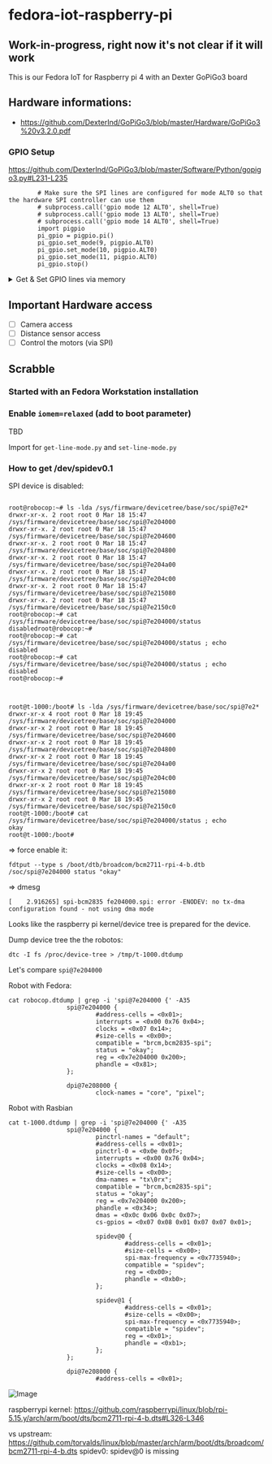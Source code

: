 # fedora-iot-raspberry-pi

## Work-in-progress, right now it's not clear if it will work

This is our Fedora IoT for Raspberry pi 4 with an Dexter GoPiGo3 board

## Hardware informations:

* https://github.com/DexterInd/GoPiGo3/blob/master/Hardware/GoPiGo3%20v3.2.0.pdf

### GPIO Setup

https://github.com/DexterInd/GoPiGo3/blob/master/Software/Python/gopigo3.py#L231-L235

```pythyon
        # Make sure the SPI lines are configured for mode ALT0 so that the hardware SPI controller can use them
        # subprocess.call('gpio mode 12 ALT0', shell=True)
        # subprocess.call('gpio mode 13 ALT0', shell=True)
        # subprocess.call('gpio mode 14 ALT0', shell=True)
        import pigpio
        pi_gpio = pigpio.pi()
        pi_gpio.set_mode(9, pigpio.ALT0)
        pi_gpio.set_mode(10, pigpio.ALT0)
        pi_gpio.set_mode(11, pigpio.ALT0)
        pi_gpio.stop()
```

<details>
<summary>Get & Set GPIO lines via memory</summary>

#### Robocop (Fedora)

```shell
./set-line-mode.py
GPIO 07 set to Output
GPIO 08 set to Output
GPIO 23 set to Output
GPIO 09 set to ALT0 (PWM0)
GPIO 10 set to ALT0 (PWM0)
GPIO 11 set to ALT0 (PWM0)
./get-line-mode.py
GPIO 00 Mode: Input
GPIO 01 Mode: Input
GPIO 02 Mode: Alt0
GPIO 03 Mode: Alt0
GPIO 04 Mode: Input
GPIO 05 Mode: Input
GPIO 06 Mode: Input
GPIO 07 Mode: Output
GPIO 08 Mode: Output
GPIO 09 Mode: Alt0
GPIO 10 Mode: Alt0
GPIO 11 Mode: Alt0
GPIO 12 Mode: Input
GPIO 13 Mode: Input
GPIO 14 Mode: Alt5
GPIO 15 Mode: Alt5
GPIO 16 Mode: Input
GPIO 17 Mode: Input
GPIO 18 Mode: Input
GPIO 19 Mode: Input
GPIO 20 Mode: Input
GPIO 21 Mode: Input
GPIO 22 Mode: Input
GPIO 23 Mode: Output
GPIO 24 Mode: Input
GPIO 25 Mode: Input
GPIO 26 Mode: Input
GPIO 27 Mode: Input
GPIO 28 Mode: Alt5
GPIO 29 Mode: Alt5
GPIO 30 Mode: Alt3
GPIO 31 Mode: Alt3
GPIO 32 Mode: Alt3
GPIO 33 Mode: Alt3
GPIO 34 Mode: Alt3
GPIO 35 Mode: Alt3
GPIO 36 Mode: Alt3
GPIO 37 Mode: Alt3
GPIO 38 Mode: Alt3
GPIO 39 Mode: Alt3
GPIO 40 Mode: Alt0
GPIO 41 Mode: Alt0
GPIO 42 Mode: Output
GPIO 43 Mode: Input
GPIO 44 Mode: Input
GPIO 45 Mode: Input
GPIO 46 Mode: Input
GPIO 47 Mode: Input
GPIO 48 Mode: Input
GPIO 49 Mode: Input
GPIO 50 Mode: Input
GPIO 51 Mode: Input
GPIO 52 Mode: Input
```

#### T-1000 (Rasbian)

```shell
root@t-1000:~/edgecontroller# python3 ./get-line-mode.py
GPIO 00 Mode: Input
GPIO 01 Mode: Input
GPIO 02 Mode: Alt0
GPIO 03 Mode: Alt0
GPIO 04 Mode: Input
GPIO 05 Mode: Input
GPIO 06 Mode: Input
GPIO 07 Mode: Output
GPIO 08 Mode: Output
GPIO 09 Mode: Alt0
GPIO 10 Mode: Alt0
GPIO 11 Mode: Alt0
GPIO 12 Mode: Input
GPIO 13 Mode: Input
GPIO 14 Mode: Alt5
GPIO 15 Mode: Alt5
GPIO 16 Mode: Input
GPIO 17 Mode: Input
GPIO 18 Mode: Input
GPIO 19 Mode: Input
GPIO 20 Mode: Input
GPIO 21 Mode: Input
GPIO 22 Mode: Input
GPIO 23 Mode: Output
GPIO 24 Mode: Input
GPIO 25 Mode: Input
GPIO 26 Mode: Input
GPIO 27 Mode: Input
GPIO 28 Mode: Alt5
GPIO 29 Mode: Alt5
GPIO 30 Mode: Alt3
GPIO 31 Mode: Alt3
GPIO 32 Mode: Alt3
GPIO 33 Mode: Alt3
GPIO 34 Mode: Alt3
GPIO 35 Mode: Alt3
GPIO 36 Mode: Alt3
GPIO 37 Mode: Alt3
GPIO 38 Mode: Alt3
GPIO 39 Mode: Alt3
GPIO 40 Mode: Alt0
GPIO 41 Mode: Alt0
GPIO 42 Mode: Output
GPIO 43 Mode: Input
GPIO 44 Mode: Input
GPIO 45 Mode: Input
GPIO 46 Mode: Input
GPIO 47 Mode: Input
GPIO 48 Mode: Input
GPIO 49 Mode: Input
GPIO 50 Mode: Input
GPIO 51 Mode: Input
GPIO 52 Mode: Input
```

</details>








## Important Hardware access

- [ ] Camera access
- [ ] Distance sensor access
- [ ] Control the motors (via SPI)

## Scrabble

### Started with an Fedora Workstation installation



### Enable `iomem=relaxed` (add to boot parameter)

TBD

Import for `get-line-mode.py` and `set-line-mode.py`

### How to get /dev/spidev0.1


SPI device is disabled:

```shell

root@robocop:~# ls -lda /sys/firmware/devicetree/base/soc/spi@7e2*
drwxr-xr-x. 2 root root 0 Mar 18 15:47 /sys/firmware/devicetree/base/soc/spi@7e204000
drwxr-xr-x. 2 root root 0 Mar 18 15:47 /sys/firmware/devicetree/base/soc/spi@7e204600
drwxr-xr-x. 2 root root 0 Mar 18 15:47 /sys/firmware/devicetree/base/soc/spi@7e204800
drwxr-xr-x. 2 root root 0 Mar 18 15:47 /sys/firmware/devicetree/base/soc/spi@7e204a00
drwxr-xr-x. 2 root root 0 Mar 18 15:47 /sys/firmware/devicetree/base/soc/spi@7e204c00
drwxr-xr-x. 2 root root 0 Mar 18 15:47 /sys/firmware/devicetree/base/soc/spi@7e215080
drwxr-xr-x. 2 root root 0 Mar 18 15:47 /sys/firmware/devicetree/base/soc/spi@7e2150c0
root@robocop:~# cat /sys/firmware/devicetree/base/soc/spi@7e204000/status
disabledroot@robocop:~#
root@robocop:~# cat /sys/firmware/devicetree/base/soc/spi@7e204000/status ; echo
disabled
root@robocop:~# cat /sys/firmware/devicetree/base/soc/spi@7e204000/status ; echo
disabled
root@robocop:~#



root@t-1000:/boot# ls -lda /sys/firmware/devicetree/base/soc/spi@7e2*
drwxr-xr-x 4 root root 0 Mar 18 19:45 /sys/firmware/devicetree/base/soc/spi@7e204000
drwxr-xr-x 2 root root 0 Mar 18 19:45 /sys/firmware/devicetree/base/soc/spi@7e204600
drwxr-xr-x 2 root root 0 Mar 18 19:45 /sys/firmware/devicetree/base/soc/spi@7e204800
drwxr-xr-x 2 root root 0 Mar 18 19:45 /sys/firmware/devicetree/base/soc/spi@7e204a00
drwxr-xr-x 2 root root 0 Mar 18 19:45 /sys/firmware/devicetree/base/soc/spi@7e204c00
drwxr-xr-x 2 root root 0 Mar 18 19:45 /sys/firmware/devicetree/base/soc/spi@7e215080
drwxr-xr-x 2 root root 0 Mar 18 19:45 /sys/firmware/devicetree/base/soc/spi@7e2150c0
root@t-1000:/boot# cat /sys/firmware/devicetree/base/soc/spi@7e204000/status ; echo
okay
root@t-1000:/boot#

```

=> force enable it:

```shell
fdtput --type s /boot/dtb/broadcom/bcm2711-rpi-4-b.dtb /soc/spi@7e204000 status "okay"
```

=> dmesg
```
[    2.916265] spi-bcm2835 fe204000.spi: error -ENODEV: no tx-dma configuration found - not using dma mode
```



Looks like the raspberry pi kernel/device tree is prepared for the device.

Dump device tree the the robotos:
```
dtc -I fs /proc/device-tree > /tmp/t-1000.dtdump
```

Let's compare `spi@7e204000`

Robot with Fedora:
```shell
cat robocop.dtdump | grep -i 'spi@7e204000 {' -A35
                spi@7e204000 {
                        #address-cells = <0x01>;
                        interrupts = <0x00 0x76 0x04>;
                        clocks = <0x07 0x14>;
                        #size-cells = <0x00>;
                        compatible = "brcm,bcm2835-spi";
                        status = "okay";
                        reg = <0x7e204000 0x200>;
                        phandle = <0x81>;
                };

                dpi@7e208000 {
                        clock-names = "core", "pixel";
```

Robot with Rasbian
```shell
cat t-1000.dtdump | grep -i 'spi@7e204000 {' -A35
                spi@7e204000 {
                        pinctrl-names = "default";
                        #address-cells = <0x01>;
                        pinctrl-0 = <0x0e 0x0f>;
                        interrupts = <0x00 0x76 0x04>;
                        clocks = <0x08 0x14>;
                        #size-cells = <0x00>;
                        dma-names = "tx\0rx";
                        compatible = "brcm,bcm2835-spi";
                        status = "okay";
                        reg = <0x7e204000 0x200>;
                        phandle = <0x34>;
                        dmas = <0x0c 0x06 0x0c 0x07>;
                        cs-gpios = <0x07 0x08 0x01 0x07 0x07 0x01>;

                        spidev@0 {
                                #address-cells = <0x01>;
                                #size-cells = <0x00>;
                                spi-max-frequency = <0x7735940>;
                                compatible = "spidev";
                                reg = <0x00>;
                                phandle = <0xb0>;
                        };

                        spidev@1 {
                                #address-cells = <0x01>;
                                #size-cells = <0x00>;
                                spi-max-frequency = <0x7735940>;
                                compatible = "spidev";
                                reg = <0x01>;
                                phandle = <0xb1>;
                        };
                };

                dpi@7e208000 {
                        #address-cells = <0x01>;

```

![Image](https://github.com/user-attachments/assets/718e305a-1606-4651-b761-f33e7396585f)

raspberrypi kernel: https://github.com/raspberrypi/linux/blob/rpi-5.15.y/arch/arm/boot/dts/bcm2711-rpi-4-b.dts#L326-L346

vs upstream: https://github.com/torvalds/linux/blob/master/arch/arm/boot/dts/broadcom/bcm2711-rpi-4-b.dts spidev0: spidev@0 is missing


